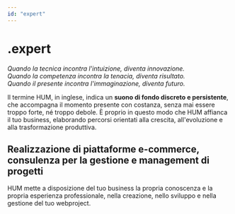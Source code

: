 ```yaml
---
id: "expert"
---
```


<PageHeader>

<div>

# .expert

_Quando la tecnica incontra l'intuizione, diventa innovazione.<br/>Quando la competenza incontra la tenacia, diventa risultato.<br/>Quando il presente incontra l'immaginazione, diventa futuro._

</div>

<HeaderLogo />

</PageHeader>

<ExpertBody>

<LeftParagraph>

Il termine HUM, in inglese, indica un **suono di fondo discreto e persistente**, che accompagna il momento presente con costanza, senza mai essere troppo forte, né troppo debole.
È proprio in questo modo che HUM affianca il tuo business, elaborando percorsi orientati alla crescita, all'evoluzione e alla trasformazione produttiva.


</LeftParagraph>

<TitledParagraph>

## Realizzazione di piattaforme e-commerce, consulenza per la gestione e management di progetti

<div>

HUM mette a disposizione del tuo business la propria conoscenza e la propria esperienza professionale, nella creazione, nello sviluppo e nella gestione del tuo webproject.

</div>

</TitledParagraph>

<AlignRight>
  <Accordion label="HUM .management" />
</AlignRight>

</ExpertBody>

